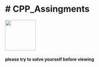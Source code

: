 <html>
<h1># CPP_Assingments</h1>
<body>
<img src="https://upload.wikimedia.org/wikipedia/commons/thumb/1/18/ISO_C%2B%2B_Logo.svg/1200px-ISO_C%2B%2B_Logo.svg.png"height="100"width="100">
<h4>please try to solve yourself before viewing</h4>
</body>
</html>
